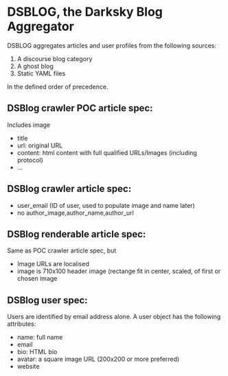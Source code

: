 DSBLOG, the Darksky Blog Aggregator
===================================

DSBLOG aggregates articles and user profiles from the following sources:

 1. A discourse blog category
 2. A ghost blog
 3. Static YAML files

 In the defined order of precedence.



## DSBlog crawler POC article spec:

Includes image

 * title
 * url: original URL
 * content: html content with full qualified URLs/Images (including protocol)
 * ...

## DSBlog crawler article spec:
 * user_email (ID of user, used to populate image and name later)
 * no author_image,author_name,author_url

## DSBlog renderable article spec:
Same as POC crawler article spec, but
 * Image URLs are localised
 * image is 710x100 header image (rectange fit in center, scaled, of first or chosen image

## DSBlog user spec:

Users are identified by email address alone. A user object has the following attributes:

  * name: full name
  * email
  * bio: HTML bio
  * avatar: a square image URL (200x200 or more preferred)
  * website
